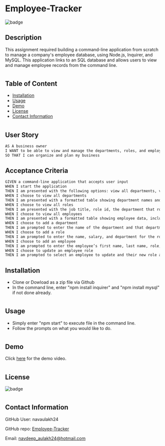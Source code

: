 # Employee-Tracker
![badge](https://img.shields.io/badge/license-MIT-orange)

## Description 
This assignment required building a command-line application from scratch to manage a company's employee database, using Node.js, Inquirer, and MySQL. This application links to an SQL database and allows users to view and manage employee records from the command line.
#

## Table of Content
* [Installation](#installation)
* [Usage](#usage)
* [Demo](#demo)
* [License](#license)
* [Contact Information](#contact-information)
#

## User Story
```md
AS A business owner
I WANT to be able to view and manage the departments, roles, and employees in my company
SO THAT I can organize and plan my business
```

## Acceptance Criteria

```md
GIVEN a command-line application that accepts user input
WHEN I start the application
THEN I am presented with the following options: view all departments, view all roles, view all employees, add a department, add a role, add an employee, and update an employee role
WHEN I choose to view all departments
THEN I am presented with a formatted table showing department names and department ids
WHEN I choose to view all roles
THEN I am presented with the job title, role id, the department that role belongs to, and the salary for that role
WHEN I choose to view all employees
THEN I am presented with a formatted table showing employee data, including employee ids, first names, last names, job titles, departments, salaries, and managers that the employees report to
WHEN I choose to add a department
THEN I am prompted to enter the name of the department and that department is added to the database
WHEN I choose to add a role
THEN I am prompted to enter the name, salary, and department for the role and that role is added to the database
WHEN I choose to add an employee
THEN I am prompted to enter the employee’s first name, last name, role, and manager, and that employee is added to the database
WHEN I choose to update an employee role
THEN I am prompted to select an employee to update and their new role and this information is updated in the database 
```

## Installation
- Clone or Dowload as a zip file via Github
- In the command line, enter "npm install inquirer" and "npm install mysql" if not done already.
#

## Usage
- Simply enter "npm start" to execute file in the command line.
- Follow the prompts on what you would like to do.
#

## Demo
Click [here](https://serene-sea-42618.herokuapp.com/) for the demo video.
#

## License 
![badge](https://img.shields.io/badge/license-MIT-orange) 
#

## Contact Information

GitHub User: navaulakh24

GitHub repo: [Employee-Tracker](https://github.com/navaulakh24/Employee-Tracker)

Email: navdeep_aulakh24@hotmail.com


